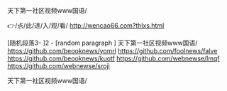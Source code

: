 
天下第一社区视频www国语/




👉/点/此/进/入/观/看/ http://wencao66.com?thlxs.html




[随机段落3-
]2 - [random paragraph
]
天下第一社区视频www国语/ https://github.com/beooknews/yomrl
https://github.com/foolnews/falve
https://github.com/beooknews/kuotf
https://github.com/webnewse/lmqf
https://github.com/webnewse/sroji





天下第一社区视频www国语/
